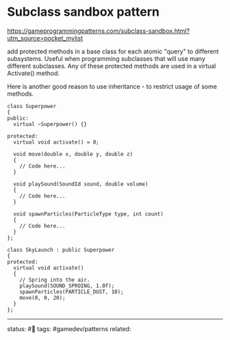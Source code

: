 # Subclass sandbox pattern
https://gameprogrammingpatterns.com/subclass-sandbox.html?utm_source=pocket_mylist

add protected methods in a base class for each atomic "query" to different subsystems. Useful when programming subclasses that will use many different subclasses. Any of these protected methods are used in a virtual Activate() method. 

Here is another good reason to use inheritance - to restrict usage of some methods.

```
class Superpower
{
public:
  virtual ~Superpower() {}

protected:
  virtual void activate() = 0;

  void move(double x, double y, double z)
  {
    // Code here...
  }

  void playSound(SoundId sound, double volume)
  {
    // Code here...
  }

  void spawnParticles(ParticleType type, int count)
  {
    // Code here...
  }
};
```
```
class SkyLaunch : public Superpower
{
protected:
  virtual void activate()
  {
    // Spring into the air.
    playSound(SOUND_SPROING, 1.0f);
    spawnParticles(PARTICLE_DUST, 10);
    move(0, 0, 20);
  }
};
```




---
status: #🌾
tags: #gamedev/patterns 
related: 
